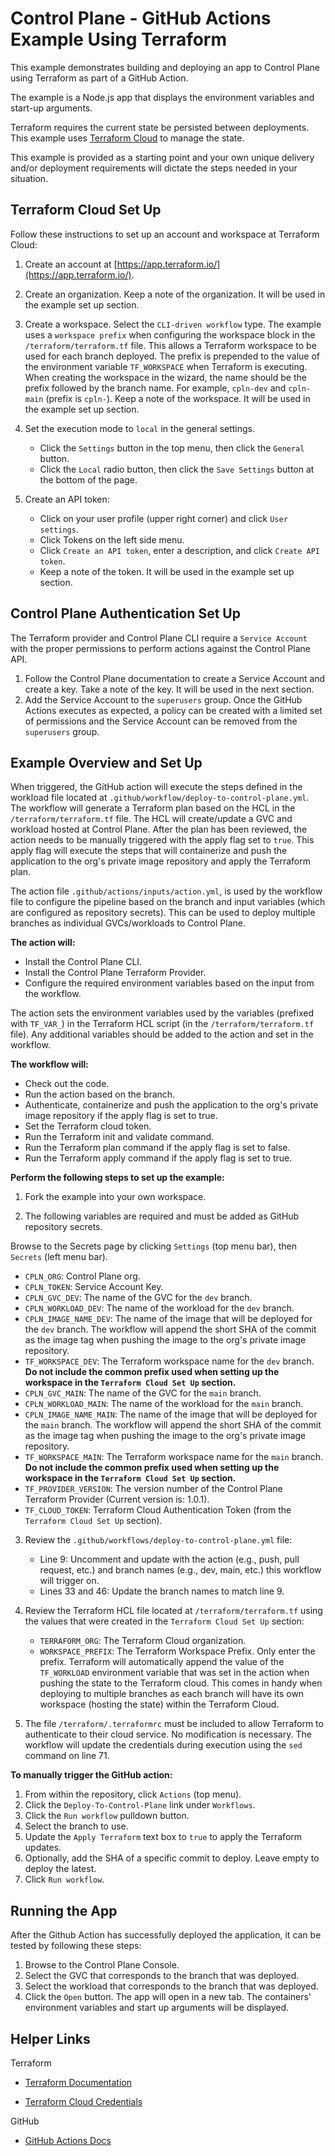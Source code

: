 # Control Plane - GitHub Actions Example Using Terraform

This example demonstrates building and deploying an app to Control Plane using Terraform as part of a GitHub Action.

The example is a Node.js app that displays the environment variables and start-up arguments.

Terraform requires the current state be persisted between deployments. This example uses [Terraform Cloud](https://app.terraform.io/) to manage the state.

This example is provided as a starting point and your own unique delivery and/or deployment requirements will dictate the steps needed in your situation.

## Terraform Cloud Set Up

Follow these instructions to set up an account and workspace at Terraform Cloud:

1. Create an account at [https://app.terraform.io/](https://app.terraform.io/).

2. Create an organization. Keep a note of the organization. It will be used in the example set up section.

3. Create a workspace. Select the `CLI-driven workflow` type. The example uses a `workspace prefix` when configuring the workspace block in the `/terraform/terraform.tf` file. This allows a Terraform workspace to be used for each branch deployed. The prefix is prepended to the value of the environment variable `TF_WORKSPACE` when Terraform is executing. When creating the workspace in the wizard, the name should be the prefix followed by the branch name. For example, `cpln-dev` and `cpln-main` (prefix is `cpln-`). Keep a note of the workspace. It will be used in the example set up section.

4. Set the execution mode to `local` in the general settings. 
   - Click the `Settings` button in the top menu, then click the `General` button.
   - Click the `Local` radio button, then click the `Save Settings` button at the bottom of the page.

5. Create an API token:
    - Click on your user profile (upper right corner) and click `User settings`.
    - Click Tokens on the left side menu.
    - Click `Create an API token`, enter a description, and click `Create API token`.
    - Keep a note of the token. It will be used in the example set up section.

## Control Plane Authentication Set Up 

The Terraform provider and Control Plane CLI require a `Service Account` with the proper permissions to perform actions against the Control Plane API. 

1. Follow the Control Plane documentation to create a Service Account and create a key. Take a note of the key. It will be used in the next section.
2. Add the Service Account to the `superusers` group. Once the GitHub Actions executes as expected, a policy can be created with a limited set of permissions and the Service Account can be removed from the `superusers` group.
  

## Example Overview and Set Up

When triggered, the GitHub action will execute the steps defined in the workload file located at `.github/workflow/deploy-to-control-plane.yml`. The workflow will generate a Terraform plan based on the HCL in the `/terraform/terraform.tf` file. The HCL will create/update a GVC and workload hosted at Control Plane. After the plan has been reviewed, the action needs to be manually triggered with the apply flag set to `true`. This apply flag will execute the steps that will containerize and push the application to the org's private image repository and apply the Terraform plan. 

The action file `.github/actions/inputs/action.yml`, is used by the workflow file to configure the pipeline based on the branch and input variables (which are configured as repository secrets). This can be used to deploy multiple branches as individual GVCs/workloads to Control Plane.

**The action will:**
- Install the Control Plane CLI.
- Install the Control Plane Terraform Provider.
- Configure the required environment variables based on the input from the workflow.

The action sets the environment variables used by the variables (prefixed with `TF_VAR_`) in the Terraform HCL script (in the `/terraform/terraform.tf` file). Any additional variables  should be added to the action and set in the workflow.

**The workflow will:**
- Check out the code.
- Run the action based on the branch.
- Authenticate, containerize and push the application to the org's private image repository if the apply flag is set to true. 
- Set the Terraform cloud token.
- Run the Terraform init and validate command.
- Run the Terraform plan command if the apply flag is set to false.
- Run the Terraform apply command if the apply flag is set to true.

**Perform the following steps to set up the example:**

1. Fork the example into your own workspace.

2. The following variables are required and must be added as GitHub repository secrets.

Browse to the Secrets page by clicking `Settings` (top menu bar), then `Secrets` (left menu bar).

- `CPLN_ORG`: Control Plane org.
- `CPLN_TOKEN`: Service Account Key.
- `CPLN_GVC_DEV`: The name of the GVC for the `dev` branch.
- `CPLN_WORKLOAD_DEV`: The name of the workload for the `dev` branch.
- `CPLN_IMAGE_NAME_DEV`: The name of the image that will be deployed for the `dev` branch. The workflow will append the short SHA of the commit as the image tag when pushing the image to the org's private image repository.
- `TF_WORKSPACE_DEV`: The Terraform workspace name for the `dev` branch. **Do not include the common prefix used when setting up the workspace in the `Terraform Cloud Set Up` section.**
- `CPLN_GVC_MAIN`: The name of the GVC for the `main` branch.
- `CPLN_WORKLOAD_MAIN`: The name of the workload for the `main` branch.
- `CPLN_IMAGE_NAME_MAIN`: The name of the image that will be deployed for the `main` branch. The workflow will append the short SHA of the commit as the image tag when pushing the image to the org's private image repository.  
- `TF_WORKSPACE_MAIN`: The Terraform workspace name for the `main` branch. **Do not include the common prefix used when setting up the workspace in the `Terraform Cloud Set Up` section.**
- `TF_PROVIDER_VERSION`: The version number of the Control Plane Terraform Provider (Current version is: 1.0.1).
- `TF_CLOUD_TOKEN`: Terraform Cloud Authentication Token (from the `Terraform Cloud Set Up` section).

3. Review the `.github/workflows/deploy-to-control-plane.yml` file:
    - Line 9: Uncomment and update with the action (e.g., push, pull request, etc.) and branch names (e.g., dev, main, etc.) this workflow will trigger on.
    - Lines 33 and 46: Update the branch names to match line 9.

4. Review the Terraform HCL file located at `/terraform/terraform.tf` using the values that were created in the `Terraform Cloud Set Up` section:
    - `TERRAFORM_ORG`: The Terraform Cloud organization.
    - `WORKSPACE_PREFIX`: The Terraform Workspace Prefix. Only enter the prefix. Terraform will automatically append the value of the `TF_WORKLOAD` environment variable that was set in the action when pushing the state to the Terraform cloud. This comes in handy when deploying to multiple branches as each branch will have its own workspace (hosting the state) within the Terraform Cloud. 

5. The file `/terraform/.terraformrc` must be included to allow Terraform to authenticate to their cloud service. No modification is necessary. The workflow will update the credentials during execution using the `sed` command on line 71.

**To manually trigger the GitHub action:**

1. From within the repository, click `Actions` (top menu).
2. Click the `Deploy-To-Control-Plane` link under `Workflows`.
3. Click the `Run workflow` pulldown button. 
4. Select the branch to use.
5. Update the `Apply Terraform` text box to `true` to apply the Terraform updates.
6. Optionally, add the SHA of a specific commit to deploy. Leave empty to deploy the latest. 
7. Click `Run workflow`.

## Running the App

After the Github Action has successfully deployed the application, it can be tested by following these steps:

1. Browse to the Control Plane Console.
2. Select the GVC that corresponds to the branch that was deployed.
3. Select the workload that corresponds to the branch that was deployed.
4. Click the `Open` button. The app will open in a new tab. The containers' environment variables and start up arguments will be displayed.


## Helper Links

Terraform

- <a href="https://www.terraform.io/docs/index.html">Terraform Documentation</a>

- <a href="https://www.terraform.io/docs/cli/config/config-file.html" _target="_blank">Terraform Cloud Credentials</a>
  
GitHub

- <a href="https://docs.github.com/en/actions" target="_blank">GitHub Actions Docs</a>

